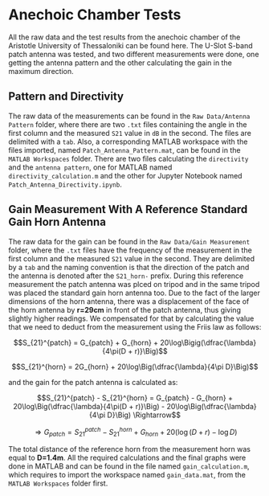 # Anechoic Chamber Tests
All the raw data and the test results from the anechoic chamber of the Aristotle University of Thessaloniki can be found here. The U-Slot S-band patch antenna was tested, and two different measurements were done, one getting the antenna pattern and the other calculating the gain in the maximum direction.

## Pattern and Directivity
The raw data of the measurements can be found in the `Raw Data/Antenna Pattern` folder, where there are two `.txt` files containing the angle in the first column and the measured `S21` value in `dB` in the second. The files are delimited with a `tab`. Also, a corresponding MATLAB workspace with the files imported, named `Patch_Antenna_Pattern.mat`, can be found in the `MATLAB Workspaces` folder. There are two files calculating the `directivity` and the `antenna pattern`, one for MATLAB named `directivity_calculation.m` and the other for Jupyter Notebook named `Patch_Antenna_Directivity.ipynb`.

## Gain Measurement With A Reference Standard Gain Horn Antenna
The raw data for the gain can be found in the `Raw Data/Gain Measurement` folder, where the `.txt` files have the frequency of the measurement in the first column and the measured `S21` value in the second. They are delimited by a `tab` and the naming convention is that the direction of the patch and the antenna is denoted after the `S21_horn-` prefix. During this reference measurement the patch antenna was plced on tripod and in the same tripod was placed the standard gain horn antenna too. Due to the fact of the larger dimensions of the horn antenna, there was a displacement of the face of the horn antenna by **r=29cm** in front of the patch antenna, thus giving slightly higher readings. We compensated for that by calculating the value that we need to deduct from the measurement using the Friis law as follows:
```math
S_{21}^{patch} = G_{patch} + G_{horn} + 20\log\Bigig(\dfrac{\lambda}{4\pi(D + r)}\Big)
```
```math
S_{21}^{horn} = 2G_{horn} + 20\log\Big(\dfrac{\lambda}{4\pi D}\Big)
```
and the gain for the patch antenna is calculated as:
```math
S_{21}^{patch} - S_{21}^{horn} = G_{patch} - G_{horn} + 20\log\Big(\dfrac{\lambda}{4\pi(D + r)}\Big) - 20\log\Big(\dfrac{\lambda}{4\pi D}\Big) \Rightarrow
```
```math
\Rightarrow G_{patch} = S_{21}^{patch} - S_{21}^{horn} + G_{horn} + 20(\log(D + r) - \log{D})
```
The total distance of the reference horn from the measurement horn was equal to **D=1.4m**. All the required calculations and the final graphs were done in MATLAB and can be found in the file named `gain_calculation.m`, which requires to import the workspace named `gain_data.mat`, from the `MATLAB Workspaces` folder first.
